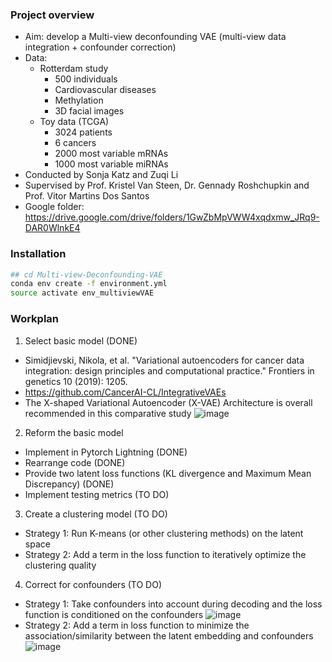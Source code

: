 ### Project overview
- Aim: develop a Multi-view deconfounding VAE (multi-view data integration + confounder correction)
- Data: 
  - Rotterdam study
    - 500 individuals
    - Cardiovascular diseases
    - Methylation
    - 3D facial images
  - Toy data (TCGA)
    - 3024 patients
    - 6 cancers
    - 2000 most variable mRNAs
    - 1000 most variable miRNAs
- Conducted by Sonja Katz and Zuqi Li
- Supervised by Prof. Kristel Van Steen, Dr. Gennady Roshchupkin and Prof. Vitor Martins Dos Santos
- Google folder: https://drive.google.com/drive/folders/1GwZbMpVWW4xqdxmw_JRq9-DAR0WlnkE4

### Installation
```bash
## cd Multi-view-Deconfounding-VAE
conda env create -f environment.yml
source activate env_multiviewVAE
```

### Workplan
1. Select basic model (DONE)
  - Simidjievski, Nikola, et al. "Variational autoencoders for cancer data integration: design principles and computational practice." Frontiers in genetics 10 (2019): 1205.
  - https://github.com/CancerAI-CL/IntegrativeVAEs
  - The X-shaped Variational Autoencoder (X-VAE) Architecture is overall recommended in this comparative study
  ![image](https://user-images.githubusercontent.com/7692477/233080494-22abb000-8def-4ddb-b9a2-fa2a582392d2.png)
2. Reform the basic model
  - Implement in Pytorch Lightning (DONE)
  - Rearrange code (DONE)
  - Provide two latent loss functions (KL divergence and Maximum Mean Discrepancy) (DONE)
  - Implement testing metrics (TO DO)
3. Create a clustering model (TO DO)
  - Strategy 1: Run K-means (or other clustering methods) on the latent space
  - Strategy 2: Add a term in the loss function to iteratively optimize the clustering quality
4. Correct for confounders (TO DO)
  - Strategy 1: Take confounders into account during decoding and the loss function is conditioned on the confounders
  ![image](https://user-images.githubusercontent.com/7692477/226375457-f5d7bd2b-7b79-4b8f-83c3-e3a696ad200f.png)
  - Strategy 2:  Add a term in loss function to minimize the association/similarity between the latent embedding and confounders
  ![image](https://user-images.githubusercontent.com/7692477/226375544-dbda95dc-8f73-496c-9911-b41290491349.png)






